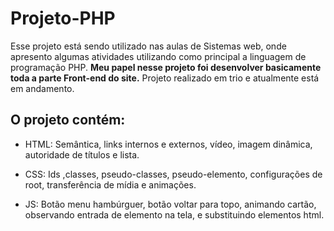# Projeto-PHP
Esse projeto está sendo utilizado nas aulas de Sistemas web, onde apresento algumas atividades utilizando como principal a linguagem de programação PHP. **Meu papel nesse projeto foi desenvolver basicamente toda a parte Front-end do site.** Projeto realizado em trio e atualmente está em andamento.

## O projeto contém: 
* HTML: Semântica, links internos e externos, vídeo, imagem dinâmica, autoridade de títulos e lista.

* CSS: Ids ,classes, pseudo-classes, pseudo-elemento, configurações de root, transferência de mídia e animações.

* JS: Botão menu hambúrguer, botão voltar para topo, animando cartão, observando entrada de elemento na tela, e substituindo elementos html.

